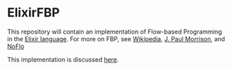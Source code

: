 ElixirFBP
=========

This repository will contain an implementation of Flow-based Programming in the
[Elixir language](elixir-lang.org). For more on FBP, see [Wikipedia](http://en.wikipedia.org/wiki/Flow-based_programming),
[J. Paul Morrison](www.jpaulmorrison.com/fbp/), and [NoFlo](noflo.js)

This implementation is discussed [here](www.elixirfbp.org).
